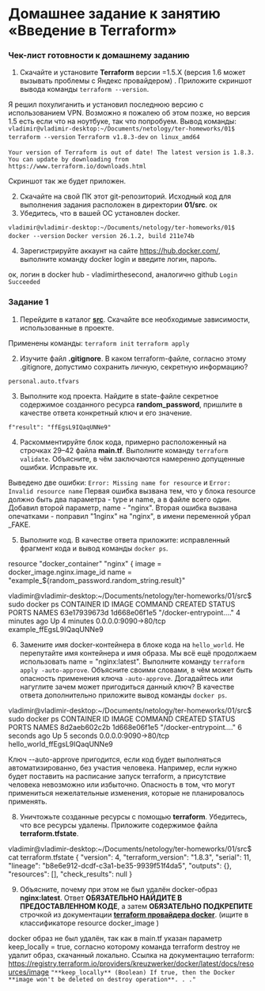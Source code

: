 # Домашнее задание к занятию «Введение в Terraform»

### Чек-лист готовности к домашнему заданию

1. Скачайте и установите **Terraform** версии =1.5.Х (версия 1.6 может вызывать проблемы с Яндекс провайдером) . Приложите скриншот вывода команды ```terraform --version```.

Я решил похулиганить и установил последнюю версию с использованием VPN. Возможно я пожалею об этом позже, но версия 1.5 есть если что на ноутбуке, так что попробуем.
Вывод команды:
```vladimir@vladimir-desktop:~/Documents/netology/ter-homeworks/01$ terraform --version```
```Terraform v1.8.3-dev```
```on linux_amd64```

```Your version of Terraform is out of date! The latest version```
```is 1.8.3. You can update by downloading from https://www.terraform.io/downloads.html```

Скриншот так же будет приложен.

2. Скачайте на свой ПК этот git-репозиторий. Исходный код для выполнения задания расположен в директории **01/src**.
ок
3. Убедитесь, что в вашей ОС установлен docker.

```vladimir@vladimir-desktop:~/Documents/netology/ter-homeworks/01$ docker --version```
```Docker version 26.1.2, build 211e74b```

4. Зарегистрируйте аккаунт на сайте https://hub.docker.com/, выполните команду docker login и введите логин, пароль.

ок, логин в docker hub - vladimirthesecond, аналогично github
```Login Succeeded```

### Задание 1

1. Перейдите в каталог [**src**](https://github.com/netology-code/ter-homeworks/tree/main/01/src). Скачайте все необходимые зависимости, использованные в проекте.

Применены команды:
```terraform init```
```terraform apply```

2. Изучите файл **.gitignore**. В каком terraform-файле, согласно этому .gitignore, допустимо сохранить личную, секретную информацию?

```personal.auto.tfvars```

3. Выполните код проекта. Найдите  в state-файле секретное содержимое созданного ресурса **random_password**, пришлите в качестве ответа конкретный ключ и его значение.

```f"result": "ffEgsL9IQaqUNNe9"```

4. Раскомментируйте блок кода, примерно расположенный на строчках 29–42 файла **main.tf**.
Выполните команду ```terraform validate```. Объясните, в чём заключаются намеренно допущенные ошибки. Исправьте их.

Выведено две ошибки: 
```Error: Missing name for resource```
и
```Error: Invalid resource name```
Первая ошибка вызвана тем, что у блока resource должно быть два параметра - type и name, а в файле всего один. Добавил второй параметр, name - "nginx".
Вторая ошибка вызвана опечатками - поправил "1nginx" на "nginx", в имени переменной убрал _FAKE.

5. Выполните код. В качестве ответа приложите: исправленный фрагмент кода и вывод команды ```docker ps```.

resource "docker_container" "nginx" {
  image = docker_image.nginx.image_id
  name  = "example_${random_password.random_string.result}"

  vladimir@vladimir-desktop:~/Documents/netology/ter-homeworks/01/src$ sudo docker ps
CONTAINER ID   IMAGE          COMMAND                  CREATED         STATUS         PORTS                  NAMES
63e17939673d   1d668e06f1e5   "/docker-entrypoint.…"   4 minutes ago   Up 4 minutes   0.0.0.0:9090->80/tcp   example_ffEgsL9IQaqUNNe9

6. Замените имя docker-контейнера в блоке кода на ```hello_world```. Не перепутайте имя контейнера и имя образа. Мы всё ещё продолжаем использовать name = "nginx:latest". Выполните команду ```terraform apply -auto-approve```.
Объясните своими словами, в чём может быть опасность применения ключа  ```-auto-approve```. Догадайтесь или нагуглите зачем может пригодиться данный ключ? В качестве ответа дополнительно приложите вывод команды ```docker ps```.

vladimir@vladimir-desktop:~/Documents/netology/ter-homeworks/01/src$ sudo docker ps
CONTAINER ID   IMAGE          COMMAND                  CREATED         STATUS         PORTS                  NAMES
8d2aeb602c2b   1d668e06f1e5   "/docker-entrypoint.…"   6 seconds ago   Up 5 seconds   0.0.0.0:9090->80/tcp   hello_world_ffEgsL9IQaqUNNe9

Ключ --auto-approve пригодится, если код будет выполняться автоматизированно, без участия человека. Например, если нужно будет поставить на расписание запуск terraform, а присутствие человека невозможно или избыточно. Опасность в том, что могут примениться нежелательные изменения, которые не планировалось применять.

8. Уничтожьте созданные ресурсы с помощью **terraform**. Убедитесь, что все ресурсы удалены. Приложите содержимое файла **terraform.tfstate**.

vladimir@vladimir-desktop:~/Documents/netology/ter-homeworks/01/src$ cat terraform.tfstate
{
  "version": 4,
  "terraform_version": "1.8.3",
  "serial": 11,
  "lineage": "b8e6e912-dcdf-c3a1-be35-9939f51f4da5",
  "outputs": {},
  "resources": [],
  "check_results": null
}

9. Объясните, почему при этом не был удалён docker-образ **nginx:latest**. Ответ **ОБЯЗАТЕЛЬНО НАЙДИТЕ В ПРЕДОСТАВЛЕННОМ КОДЕ**, а затем **ОБЯЗАТЕЛЬНО ПОДКРЕПИТЕ** строчкой из документации [**terraform провайдера docker**](https://docs.comcloud.xyz/providers/kreuzwerker/docker/latest/docs).  (ищите в классификаторе resource docker_image )

docker образ не был удалён, так как в main.tf указан параметр keep_locally = true, согласно которому команда terraform destroy не удалит образ, скачанный локально. Ссылка на документацию terraform: https://registry.terraform.io/providers/kreuzwerker/docker/latest/docs/resources/image
```"**keep_locally** (Boolean) If true, then the Docker **image won't be deleted on destroy operation**. . ."```
